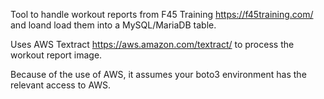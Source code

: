 Tool to handle workout reports from F45 Training https://f45training.com/ and loand load them into a MySQL/MariaDB table.

Uses AWS Textract https://aws.amazon.com/textract/ to process the workout report image.

Because of the use of AWS, it assumes your boto3 environment has the relevant access to AWS.

